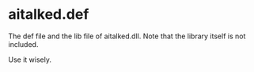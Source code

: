 # aitalked.def

The def file and the lib file of aitalked.dll. Note that the library itself is not included.

Use it wisely.

